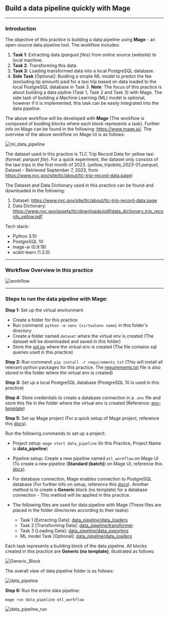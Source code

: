 ## Build a data pipeline quickly with Mage
---

### Introduction
The objective of this practice is building a data pipeline using **Mage** - an open-source data pipeline tool. The workflow includes:
1. **Task 1**: Extracting data (*parquet files*) from online source (website) to local machine.
2. **Task 2**: Transforming this data.
3. **Task 3**: Loading transformed data into a local PostgreSQL database.
4. **Side Task** [Optional]: Buidling a simple ML model to predict the fee (excluding tip amount) paid for a taxi trip based on data loaded to the local PostgreSQL database in Task 3.
**Note**: The focus of this practice is about building a data pipline (Task 1, Task 2 and Task 3) with Mage. The side task of building a Machine Learning (ML) model is optional, however if it is implemented, this task can be easily integrated into the data pipeline.  

The above workflow will be developed with **Mage** (The workflow is composed of buidling blocks where each block represents a task). Further info on Mage can be found in the following: https://www.mage.ai/. The overview of the above workflow on Mage UI is as follows:

  ![ml_data_pipeline](https://github.com/DoThNg/Data-Engineering-Projects/blob/main/3_ETL_Mage/docs/ml_data_pipeline.png)

The dataset used in this practice is TLC Trip Record Data for yellow taxi (format: *parquet file*). For a quick experiment, the dataset only consists of the taxi trips in the first month of 2023. (*yellow_tripdata_2023-01.parquet*, Dataset - Retrieved September 7, 2023, from https://www.nyc.gov/site/tlc/about/tlc-trip-record-data.page)

The Dataset and Data Dictionary used in this practice can be found and downloaded in the following:
1. Dataset: https://www.nyc.gov/site/tlc/about/tlc-trip-record-data.page
2. Data Dictionary: https://www.nyc.gov/assets/tlc/downloads/pdf/data_dictionary_trip_records_yellow.pdf

Tech stack:
- Python 3.10
- PostgreSQL 10
- mage-ai (0.9.18)
- scikit-learn (1.3.0)

---
### Workflow Overview in this practice

  ![workflow](https://github.com/DoThNg/Data-Engineering-Projects/blob/main/3_ETL_Mage/docs/workflow.png)

---

### Steps to run the data pipeline with Mage:
**Step 1:** Set up the virtual environment
- Create a folder for this practice 
- Run command: `python -m venv {virtualenv name}` in this folder's directory
- Create a folder named `dataset` where the virtual env is created (The dataset will be downloaded and saved in this folder)
- Store the [sql.py](https://github.com/DoThNg/Data-Engineering-Projects/blob/main/3_ETL_Mage/sql.py) where the virtual env is created (The file contains sql queries used in this practice)

**Step 2:** Run command: 
`pip install -r requirements.txt` (This will install all relevant python packages for this practice. The [requirements.txt](https://github.com/DoThNg/Data-Engineering-Projects/blob/main/3_ETL_Mage/requirements.txt) file is also stored in the folder where the virtual env is created)

**Step 3:** Set up a local PostgreSQL database (PostgreSQL 10 is used in this practice)

**Step 4:** Store credentials to create a database connection in a `.env` file and store this file in the folder where the virtual env is created (Reference: [env-template](https://github.com/DoThNg/Data-Engineering-Projects/blob/main/3_ETL_Mage/env-template))

**Step 5:** Set up Mage project (For a quick setup of Mage project, reference this [docs](https://docs.mage.ai/getting-started/setup)).

Run the following commands to set up a project:
- Project setup:
  `mage start data_pipeline` (In this Practice, Project Name is **data_pipeline**)
- Pipeline setup: Create a new pipeline named `etl_workflow` on Mage UI (To create a new pipeline (**Standard (batch)**) on Mage UI, reference this [docs](https://docs.mage.ai/design/data-pipeline-management)).
- For database connection, Mage enables connection to PostgreSQL database (For further info on setup, reference this [docs](https://docs.mage.ai/getting-started/setup)). Another method is to create a **Generic** block (no template) for a database connection - This method will be applied in this practice.

- The following files are used for data pipeline with Mage (These files are placed in the folder directories according to their tasks):
   - Task 1 [Extracting Data]: [data_pipeline/data_loaders](https://github.com/DoThNg/Data-Engineering-Projects/blob/main/3_ETL_Mage/data_pipeline/data_loaders/extract_taxi_data.py)
   - Task 2 [Transforming Data]: [data_pipeline/transformer](https://github.com/DoThNg/Data-Engineering-Projects/blob/main/3_ETL_Mage/data_pipeline/transformers/transform_taxi_data.py)
   - Task 3 [Loading Data]: [data_pipeline/data_exporters](https://github.com/DoThNg/Data-Engineering-Projects/blob/main/3_ETL_Mage/data_pipeline/data_exporters/load_data_to_postgresql.py)
   - ML model Task [Optional]: [data_pipeline/data_loaders](https://github.com/DoThNg/Data-Engineering-Projects/blob/main/3_ETL_Mage/data_pipeline/data_loaders/ml_taxi_model.py)

Each task represents a building block of the data pipeline. All blocks created in this practice are **Generic (no template)**, illustrated as follows: 

![Generic_Block](https://github.com/DoThNg/Data-Engineering-Projects/blob/main/3_ETL_Mage/docs/code_block.png)

The overall view of data pipeline folder is as follows:

  ![data_pipeline](https://github.com/DoThNg/Data-Engineering-Projects/blob/main/3_ETL_Mage/docs/data_pipeline_project_structure.png)

**Step 6:** Run the entire data pipeline: 

`mage run data_pipeline etl_workflow`

  ![data_pipeline_run](https://github.com/DoThNg/Data-Engineering-Projects/blob/main/3_ETL_Mage/docs/data_pipeline.png)
